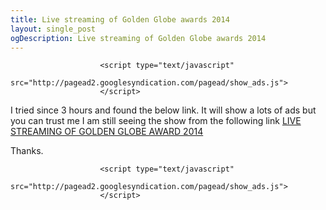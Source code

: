 ```yaml
---
title: Live streaming of Golden Globe awards 2014 
layout: single_post
ogDescription: Live streaming of Golden Globe awards 2014 
---
```

<script type="text/javascript"><!--
                        google_ad_client = "pub-7821271673691393";
                        /* 468x60, created 11/11/10_Homepage_02 */
                        google_ad_slot = "5223909586";
                        google_ad_width = 468;
                        google_ad_height = 60;
                        //-->
                        </script>
                        <script type="text/javascript"
                                src="http://pagead2.googlesyndication.com/pagead/show_ads.js">
                        </script>

I tried since 3 hours and found the below link. It will show a lots of ads but you can trust me I am still seeing the show from the
following link
[LIVE STREAMING OF GOLDEN GLOBE AWARD 2014](http://bit.ly/golden-globe-2014)

Thanks.

<script type="text/javascript"><!--
                        google_ad_client = "pub-7821271673691393";
                        /* 468x60, created 11/11/10_Homepage_02 */
                        google_ad_slot = "5223909586";
                        google_ad_width = 468;
                        google_ad_height = 60;
                        //-->
                        </script>
                        <script type="text/javascript"
                                src="http://pagead2.googlesyndication.com/pagead/show_ads.js">
                        </script>
